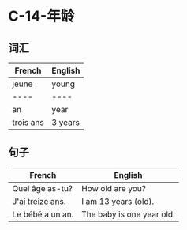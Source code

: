 # C-14-年龄

## 词汇

French | English
---- | ----
jeune | young
---- | ----
an | year
trois ans | 3 years

## 句子

French | English
---- | ----
Quel âge as-tu? | How old are you?
J'ai treize ans. | I am 13 years (old).
Le bébé a un an. | The baby is one year old.


